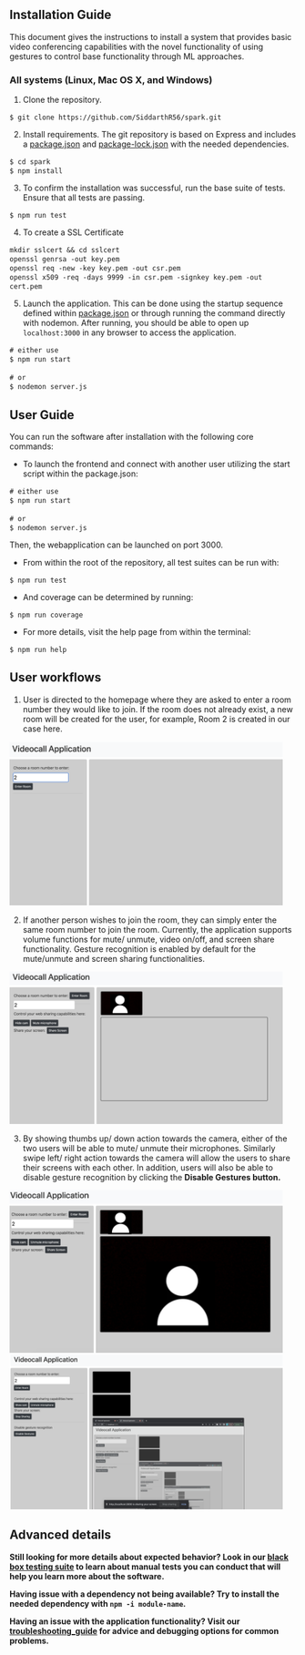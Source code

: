 ## Installation Guide

This document gives the instructions to install a system that provides basic video conferencing capabilities with the novel functionality of using gestures to control base functionality through ML approaches. 

### All systems (Linux, Mac OS X, and Windows)

1. Clone the repository. 

```
$ git clone https://github.com/SiddarthR56/spark.git
```

2. Install requirements. The git repository is based on Express and includes a [package.json](package.json) and [package-lock.json](package-lock.json) with the needed dependencies. 

```
$ cd spark 
$ npm install
```

3. To confirm the installation was successful, run the base suite of tests. Ensure that all tests are passing.

```
$ npm run test
```

4. To create a SSL Certificate
```
mkdir sslcert && cd sslcert
openssl genrsa -out key.pem
openssl req -new -key key.pem -out csr.pem
openssl x509 -req -days 9999 -in csr.pem -signkey key.pem -out cert.pem
```

5. Launch the application. This can be done using the startup sequence defined within [package.json](package.json) or through running the command directly with nodemon. After running, you should be able to open up ```localhost:3000``` in any browser to access the application. 

```
# either use 
$ npm run start 

# or 
$ nodemon server.js
```

## User Guide 

You can run the software after installation with the following core commands: 

- To launch the frontend and connect with another user utilizing the start script within the package.json: 

```
# either use 
$ npm run start 

# or 
$ nodemon server.js
```

Then, the webapplication can be launched on port 3000. 

- From within the root of the repository, all test suites can be run with: 

```
$ npm run test
```

- And coverage can be determined by running: 

```
$ npm run coverage
```

- For more details, visit the help page from within the terminal: 

```
$ npm run help
```

## User workflows

1. User is directed to the homepage where they are asked to enter a room number they would like to join. If the room does not already exist, a new room will be created for the user, for example, Room 2 is created in our case here.

<img src="/docs/documentation_photos/ChooseRoomNo.png" alt="drawing" width="480" /> 

2. If another person wishes to join the room, they can simply enter the same room number to join the room. Currently, the application supports volume functions for mute/ unmute, video on/off, and screen share functionality. Gesture recognition is enabled by default for the mute/unmute and screen sharing functionalities.

<img src="/docs/documentation_photos/RoomWithOne.png" alt="drawing" width="480" /> 

3. By showing thumbs up/ down action towards the camera, either of the two users will be able to mute/ unmute their microphones. Similarly swipe left/ right action towards the camera will allow the users to share their screens with each other. In addition, users will also be able to disable gesture recognition by clicking the <b>Disable Gestures<b> button.

<img src="/docs/documentation_photos/MeetingWithTwo.png" alt="drawing" width="480" /> 

<img src="/docs/documentation_photos/ScreenSharing.png" alt="drawing" width="480" /> 
  
## Advanced details

Still looking for more details about expected behavior? Look in our [black box testing suite](https://github.com/SiddarthR56/spark/blob/main/docs/blackBoxTests.pdf) to learn about manual tests you can conduct that will help you learn more about the software. 

Having issue with a dependency not being available? Try to install the needed dependency with ```npm -i module-name```. 

Having an issue with the application functionality? Visit our [troubleshooting_guide](/docs/troubleshooting_guide.md) for advice and debugging options for common problems. 
